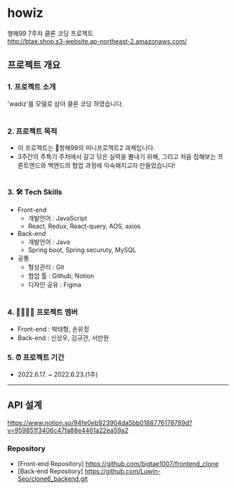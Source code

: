 # howiz
행해99 7주차 클론 코딩 프로젝트 <br>
http://btae.shop.s3-website.ap-northeast-2.amazonaws.com/

## 프로젝트 개요

### 1. 프로젝트 소개
'wadiz'를 모델로 삼아 클론 코딩 하였습니다.
<br><br>

### 2. 프로젝트 목적
- 이 프로젝트는 🌊항해99의 미니프로젝트2 과제입니다.
- 3주간의 주특기 주차에서 갈고 닦은 실력을 뽐내기 위해, 그리고 처음 접해보는 프론트엔드와 백엔드의 협업 과정에 익숙해지고자 만들었습니다!
<br><br>

### 3. 🛠 Tech Skills
- Front-end
    - 개발언어 : JavaScript
    - React, Redux, React-query, AOS, axios
- Back-end
    - 개발언어 : Java
    - Spring boot, Spring securuty, MySQL
- 공통
    - 형상관리 : Git
    - 협업 툴 : Github, Notion
    - 디자인 공유 : Figma
<br><br>

### 4. 👨‍👩‍👧‍👧 프로젝트 멤버
- Front-end : 박태형, 손유정
- Back-end : 신상우, 김규관, 서만원

### 5. ⏰ 프로젝트 기간
- 2022.6.17. ~ 2022.6.23.(1주)

----

## API 설계
https://www.notion.so/94fe0eb923904da5bb0188776178789d?v=959851f3406c47fa88e4461a22ea59a2

### Repository
- [Front-end Repository] https://github.com/bigtae1007/frontend_clone
- [Back-end Repository] https://github.com/Luwin-Seo/clone6_backend.git
